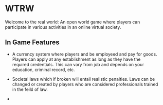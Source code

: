 # WTRW
Welcome to the real world: An open world game where players can participate in various activities in an online virtual society.

## In Game Features

* A currency system where players and be employeed and pay for goods. Players can apply at any establishment as long as they have the required credentials. This can vary from job and depends on your education, criminal record, etc.

* Societal laws which if broken will entail realistic penalties. Laws can be changed or created by players who are considered professionals trained in the feild of law. 

* 
